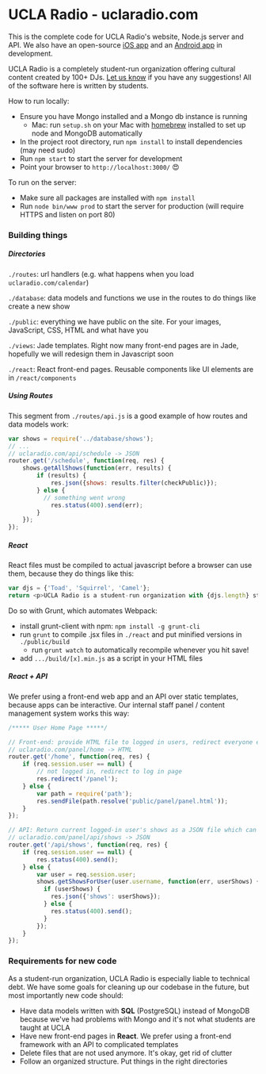 # UCLA Radio - uclaradio.com

This is the complete code for UCLA Radio's website, Node.js server and API. We also have an open-source [iOS app](https://github.com/uclaradio/uclaradio-iOS) and an [Android app](https://github.com/uclaradio/uclaradio-Android) in development.

UCLA Radio is a completely student-run organization offering cultural content created by 100+ DJs. [Let us know](mailto:radio.web@media.ucla.edu) if you have any suggestions! All of the software here is written by students.

How to run locally:
* Ensure you have Mongo installed and a Mongo db instance is running
  * Mac: run `setup.sh` on your Mac with [homebrew](http://brew.sh/) installed to set up node and MongoDB automatically
* In the project root directory, run `npm install` to install dependencies (may need sudo)
* Run `npm start` to start the server for development
* Point your browser to `http://localhost:3000/` :heart_eyes:

To run on the server:
* Make sure all packages are installed with `npm install`
* Run `node bin/www prod` to start the server for production (will require HTTPS and listen on port 80)


### Building things

##### Directories

`./routes`: url handlers (e.g. what happens when you load `uclaradio.com/calendar`)

`./database`: data models and functions we use in the routes to do things like create a new show

`./public`: everything we have public on the site. For your images, JavaScript, CSS, HTML and what have you

`./views`: Jade templates. Right now many front-end pages are in Jade, hopefully we will redesign them in Javascript soon

`./react`: React front-end pages. Reusable components like UI elements are in `/react/components`

##### Using Routes

This segment from `./routes/api.js` is a good example of how routes and data models work:
```javascript
var shows = require('../database/shows');
// ...
// uclaradio.com/api/schedule -> JSON
router.get('/schedule', function(req, res) {
	shows.getAllShows(function(err, results) {
		if (results) {
			res.json({shows: results.filter(checkPublic)});
		} else {
		  // something went wrong
			res.status(400).send(err);
		}
	});
});
```

##### React

React files must be compiled to actual javascript before a browser can use them, because they do things like this:
```javascript
var djs = {'Toad', 'Squirrel', 'Camel'};
return <p>UCLA Radio is a student-run organization with {djs.length} student DJs. </p>;
```

Do so with Grunt, which automates Webpack:
* install grunt-client with npm: `npm install -g grunt-cli`
* run `grunt` to compile .jsx files in `./react` and put minified versions in `./public/build`
  * run `grunt watch` to automatically recompile whenever you hit save!
* add `.../build/[x].min.js` as a script in your HTML files

##### React + API

We prefer using a front-end web app and an API over static templates, because apps can be interactive. Our internal staff panel / content management system works this way:

```javascript
/***** User Home Page *****/

// Front-end: provide HTML file to logged in users, redirect everyone else
// uclaradio.com/panel/home -> HTML
router.get('/home', function(req, res) {
	if (req.session.user == null) {
		// not logged in, redirect to log in page
		res.redirect('/panel');
	} else {
		var path = require('path');
		res.sendFile(path.resolve('public/panel/panel.html'));
	}
});

// API: Return current logged-in user's shows as a JSON file which can be parsed by React, or 400 error
// uclaradio.com/panel/api/shows -> JSON
router.get('/api/shows', function(req, res) {
	if (req.session.user == null) {
		res.status(400).send();
	} else {
		var user = req.session.user;
		shows.getShowsForUser(user.username, function(err, userShows) {
		  if (userShows) {
		    res.json({'shows': userShows});
		  } else {
		    res.status(400).send();
		  }
		});
	}
});
```


### Requirements for new code

As a student-run organization, UCLA Radio is especially liable to technical debt. We have some goals for cleaning up our codebase in the future, but most importantly new code should:
* Have data models written with __SQL__ (PostgreSQL) instead of MongoDB because we've had problems with Mongo and it's not what students are taught at UCLA
* Have new front-end pages in __React__. We prefer using a front-end framework with an API to complicated templates
* Delete files that are not used anymore. It's okay, get rid of clutter
* Follow an organized structure. Put things in the right directories
